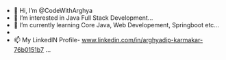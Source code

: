 - 👋 Hi, I’m @CodeWithArghya
- 👀 I’m interested in Java Full Stack Development...
- 🌱 I’m currently learning Core Java, Web Developement, Springboot etc...
- 
- 📫 My LinkedIN Profile- www.linkedin.com/in/arghyadip-karmakar-76b0151b7 ...

<!---
CodeWithArghya/CodeWithArghya is a ✨ special ✨ repository because its `README.md` (this file) appears on your GitHub profile.
You can click the Preview link to take a look at your changes.
--->
